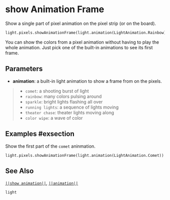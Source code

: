 # show Animation Frame

Show a single part of pixel animation on the pixel strip (or on the board).

```sig
light.pixels.showAnimationFrame(light.animation(LightAnimation.Rainbow))
```
You can show the colors from a pixel animation without having to play the whole animation. Just pick
one of the built-in animations to see its first frame.

## Parameters

* **animation**: a built-in light animation to show a frame from on the pixels.
> * ``comet``: a shooting burst of light
> * ``rainbow``: many colors pulsing around
> * ``sparkle``: bright lights flashing all over
> * ``running lights``: a sequence of lights moving
> * ``theater chase``: theater lights moving along
> * ``color wipe``: a wave of color

## Examples #exsection

Show the first part of the ``comet`` aninmation.

```blocks
light.pixels.showAnimationFrame(light.animation(LightAnimation.Comet))
```
## See Also

[``||show animation||``](/reference/light/show-animation),
[``||animation||``](/reference/light/animation)

```package
light
```
